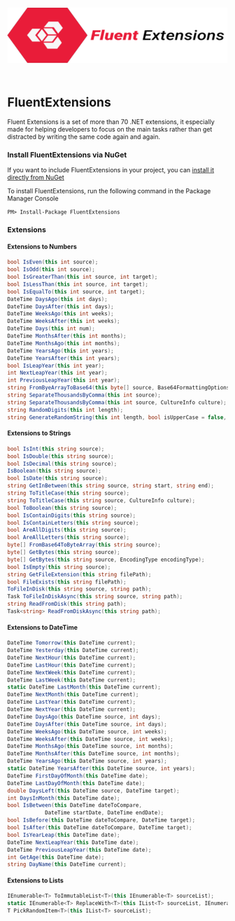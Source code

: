 <p  align="center">
  <a href="https://github.com/D-Diyare/FluentExtensions">
    <img alt="FluentExtensions" width="600" heigth="100" src="https://github.com/D-Diyare/FluentExtensions/blob/master/docs/FluentExtensionsLogo.png">
  </a>
</p >
<br/>

# FluentExtensions
Fluent Extensions is a set of more than 70 .NET extensions, it especially made for helping developers to focus on the main tasks rather than get distracted by writing the same code again and again.

### Install FluentExtensions via NuGet

If you want to include FluentExtensions in your project, you can [install it directly from NuGet](https://www.nuget.org/packages/FluentExtensions.NET)

To install FluentExtensions, run the following command in the Package Manager Console

```
PM> Install-Package FluentExtensions
```

### Extensions

#### Extensions to Numbers

```c#
bool IsEven(this int source);
bool IsOdd(this int source);
bool IsGreaterThan(this int source, int target);
bool IsLessThan(this int source, int target);
bool IsEqualTo(this int source, int target);
DateTime DaysAgo(this int days);
DateTime DaysAfter(this int days);
DateTime WeeksAgo(this int weeks);
DateTime WeeksAfter(this int weeks);
DateTime Days(this int num);
DateTime MonthsAfter(this int months);
DateTime MonthsAgo(this int months);
DateTime YearsAgo(this int years);
DateTime YearsAfter(this int years);
bool IsLeapYear(this int year);
int NextLeapYear(this int year);
int PreviousLeapYear(this int year);
string FromByeArrayToBase64(this byte[] source, Base64FormattingOptions options = Base64FormattingOptions.None);
string SeparateThousandsByComma(this int source);
string SeparateThousandsByComma(this int source, CultureInfo culture);
string RandomDigits(this int length);
string GenerateRandomString(this int length, bool isUpperCase = false, bool containNumbers = false);
```

#### Extensions to Strings

```c#
bool IsInt(this string source);
bool IsDouble(this string source);
bool IsDecimal(this string source);
IsBoolean(this string source);
bool IsDate(this string source);
string GetInBetween(this string source, string start, string end);
string ToTitleCase(this string source);
string ToTitleCase(this string source, CultureInfo culture);
bool ToBoolean(this string source);
bool IsContainDigits(this string source);
bool IsContainLetters(this string source);
bool AreAllDigits(this string source);
bool AreAllLetters(this string source);
byte[] FromBase64ToByteArray(this string source);
byte[] GetBytes(this string source);
byte[] GetBytes(this string source, EncodingType encodingType);
bool IsEmpty(this string source);
string GetFileExtension(this string filePath);
bool FileExists(this string filePath);
ToFileInDisk(this string source, string path);
Task ToFileInDiskAsync(this string source, string path);
string ReadFromDisk(this string path);
Task<string> ReadFromDiskAsync(this string path);
```

#### Extensions to DateTime

```c#
DateTime Tomorrow(this DateTime current);
DateTime Yesterday(this DateTime current);
DateTime NextHour(this DateTime current);
DateTime LastHour(this DateTime current);
DateTime NextWeek(this DateTime current);
DateTime LastWeek(this DateTime current);
static DateTime LastMonth(this DateTime current);
DateTime NextMonth(this DateTime current);
DateTime LastYear(this DateTime current);
DateTime NextYear(this DateTime current);
DateTime DaysAgo(this DateTime source, int days);
DateTime DaysAfter(this DateTime source, int days);
DateTime WeeksAgo(this DateTime source, int weeks);
DateTime WeeksAfter(this DateTime source, int weeks);
DateTime MonthsAgo(this DateTime source, int months);
DateTime MonthsAfter(this DateTime source, int months);
DateTime YearsAgo(this DateTime source, int years);
static DateTime YearsAfter(this DateTime source, int years);
DateTime FirstDayOfMonth(this DateTime date);
DateTime LastDayOfMonth(this DateTime date);
double DaysLeft(this DateTime source, DateTime target);
int DaysInMonth(this DateTime date);
bool IsBetween(this DateTime dateToCompare,
            DateTime startDate, DateTime endDate);
bool IsBefore(this DateTime dateToCompare, DateTime target);
bool IsAfter(this DateTime dateToCompare, DateTime target);
bool IsYearLeap(this DateTime date);
DateTime NextLeapYear(this DateTime date);
DateTime PreviousLeapYear(this DateTime date);
int GetAge(this DateTime date);
string DayName(this DateTime current);
```

#### Extensions to Lists

```c#
IEnumerable<T> ToImmutableList<T>(this IEnumerable<T> sourceList);
static IEnumerable<T> ReplaceWith<T>(this IList<T> sourceList, IEnumerable<T> targetList);
T PickRandomItem<T>(this IList<T> sourceList);
```
